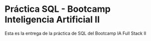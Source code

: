 # Práctica SQL - Bootcamp Inteligencia Artificial II

Esta es la entrega de la práctica de SQL del Bootcamp IA Full Stack II
